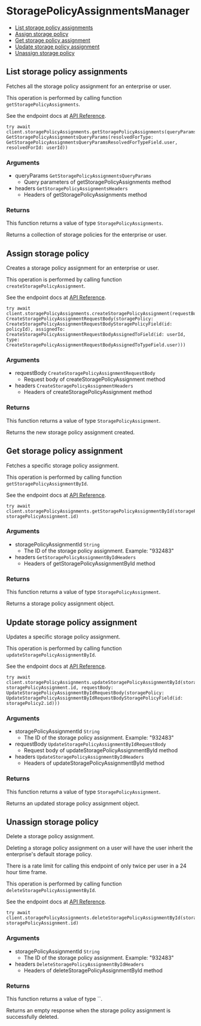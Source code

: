 # StoragePolicyAssignmentsManager


- [List storage policy assignments](#list-storage-policy-assignments)
- [Assign storage policy](#assign-storage-policy)
- [Get storage policy assignment](#get-storage-policy-assignment)
- [Update storage policy assignment](#update-storage-policy-assignment)
- [Unassign storage policy](#unassign-storage-policy)

## List storage policy assignments

Fetches all the storage policy assignment for an enterprise or user.

This operation is performed by calling function `getStoragePolicyAssignments`.

See the endpoint docs at
[API Reference](https://developer.box.com/reference/get-storage-policy-assignments/).

<!-- sample get_storage_policy_assignments -->
```
try await client.storagePolicyAssignments.getStoragePolicyAssignments(queryParams: GetStoragePolicyAssignmentsQueryParams(resolvedForType: GetStoragePolicyAssignmentsQueryParamsResolvedForTypeField.user, resolvedForId: userId))
```

### Arguments

- queryParams `GetStoragePolicyAssignmentsQueryParams`
  - Query parameters of getStoragePolicyAssignments method
- headers `GetStoragePolicyAssignmentsHeaders`
  - Headers of getStoragePolicyAssignments method


### Returns

This function returns a value of type `StoragePolicyAssignments`.

Returns a collection of storage policies for
the enterprise or user.


## Assign storage policy

Creates a storage policy assignment for an enterprise or user.

This operation is performed by calling function `createStoragePolicyAssignment`.

See the endpoint docs at
[API Reference](https://developer.box.com/reference/post-storage-policy-assignments/).

<!-- sample post_storage_policy_assignments -->
```
try await client.storagePolicyAssignments.createStoragePolicyAssignment(requestBody: CreateStoragePolicyAssignmentRequestBody(storagePolicy: CreateStoragePolicyAssignmentRequestBodyStoragePolicyField(id: policyId), assignedTo: CreateStoragePolicyAssignmentRequestBodyAssignedToField(id: userId, type: CreateStoragePolicyAssignmentRequestBodyAssignedToTypeField.user)))
```

### Arguments

- requestBody `CreateStoragePolicyAssignmentRequestBody`
  - Request body of createStoragePolicyAssignment method
- headers `CreateStoragePolicyAssignmentHeaders`
  - Headers of createStoragePolicyAssignment method


### Returns

This function returns a value of type `StoragePolicyAssignment`.

Returns the new storage policy assignment created.


## Get storage policy assignment

Fetches a specific storage policy assignment.

This operation is performed by calling function `getStoragePolicyAssignmentById`.

See the endpoint docs at
[API Reference](https://developer.box.com/reference/get-storage-policy-assignments-id/).

<!-- sample get_storage_policy_assignments_id -->
```
try await client.storagePolicyAssignments.getStoragePolicyAssignmentById(storagePolicyAssignmentId: storagePolicyAssignment.id)
```

### Arguments

- storagePolicyAssignmentId `String`
  - The ID of the storage policy assignment. Example: "932483"
- headers `GetStoragePolicyAssignmentByIdHeaders`
  - Headers of getStoragePolicyAssignmentById method


### Returns

This function returns a value of type `StoragePolicyAssignment`.

Returns a storage policy assignment object.


## Update storage policy assignment

Updates a specific storage policy assignment.

This operation is performed by calling function `updateStoragePolicyAssignmentById`.

See the endpoint docs at
[API Reference](https://developer.box.com/reference/put-storage-policy-assignments-id/).

<!-- sample put_storage_policy_assignments_id -->
```
try await client.storagePolicyAssignments.updateStoragePolicyAssignmentById(storagePolicyAssignmentId: storagePolicyAssignment.id, requestBody: UpdateStoragePolicyAssignmentByIdRequestBody(storagePolicy: UpdateStoragePolicyAssignmentByIdRequestBodyStoragePolicyField(id: storagePolicy2.id)))
```

### Arguments

- storagePolicyAssignmentId `String`
  - The ID of the storage policy assignment. Example: "932483"
- requestBody `UpdateStoragePolicyAssignmentByIdRequestBody`
  - Request body of updateStoragePolicyAssignmentById method
- headers `UpdateStoragePolicyAssignmentByIdHeaders`
  - Headers of updateStoragePolicyAssignmentById method


### Returns

This function returns a value of type `StoragePolicyAssignment`.

Returns an updated storage policy assignment object.


## Unassign storage policy

Delete a storage policy assignment.

Deleting a storage policy assignment on a user
will have the user inherit the enterprise's default
storage policy.

There is a rate limit for calling this endpoint of only
twice per user in a 24 hour time frame.

This operation is performed by calling function `deleteStoragePolicyAssignmentById`.

See the endpoint docs at
[API Reference](https://developer.box.com/reference/delete-storage-policy-assignments-id/).

<!-- sample delete_storage_policy_assignments_id -->
```
try await client.storagePolicyAssignments.deleteStoragePolicyAssignmentById(storagePolicyAssignmentId: storagePolicyAssignment.id)
```

### Arguments

- storagePolicyAssignmentId `String`
  - The ID of the storage policy assignment. Example: "932483"
- headers `DeleteStoragePolicyAssignmentByIdHeaders`
  - Headers of deleteStoragePolicyAssignmentById method


### Returns

This function returns a value of type ``.

Returns an empty response when the storage policy
assignment is successfully deleted.


